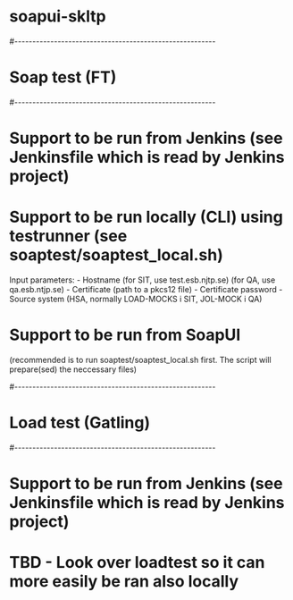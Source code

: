# soapui-skltp

#--------------------------------------------------------
# Soap test (FT)
#--------------------------------------------------------
# Support to be run from Jenkins (see Jenkinsfile which is read by Jenkins project)

# Support to be run locally (CLI) using testrunner (see soaptest/soaptest_local.sh)
  Input parameters:
    - Hostname 
        (for SIT, use test.esb.njtp.se)
        (for QA, use qa.esb.ntjp.se)
    - Certificate (path to a pkcs12 file)
    - Certificate password
    - Source system (HSA, normally LOAD-MOCKS i SIT, JOL-MOCK i QA) 

# Support to be run from SoapUI 
  (recommended is to run soaptest/soaptest_local.sh first. 
   The script will prepare(sed) the neccessary files)


#--------------------------------------------------------
# Load test (Gatling)
#--------------------------------------------------------
# Support to be run from Jenkins (see Jenkinsfile which is read by Jenkins project)

# TBD - Look over loadtest so it can more easily be ran also locally

